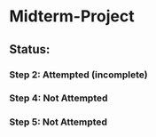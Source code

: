 # Midterm-Project

## Status:
### Step 2: Attempted (incomplete)
### Step 4: Not Attempted
### Step 5: Not Attempted
